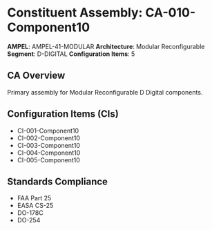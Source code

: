 # Constituent Assembly: CA-010-Component10

**AMPEL**: AMPEL-41-MODULAR
**Architecture**: Modular Reconfigurable
**Segment**: D-DIGITAL
**Configuration Items**: 5

## CA Overview
Primary assembly for Modular Reconfigurable D Digital components.

## Configuration Items (CIs)
- CI-001-Component10
- CI-002-Component10
- CI-003-Component10
- CI-004-Component10
- CI-005-Component10

## Standards Compliance
- FAA Part 25
- EASA CS-25
- DO-178C
- DO-254
